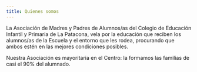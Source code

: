 ```yaml
---
title: Quienes somos
---
```

La Asociación de Madres y Padres de Alumnos/as del Colegio de Educación Infantil y Primaria de La Patacona, vela por la educación que reciben los alumnos/as de la Escuela y el entorno que les rodea, procurando que ambos estén en las mejores condiciones posibles.

Nuestra Asociación es mayoritaria en el Centro: la formamos las familias de casi el 90% del alumnado.
